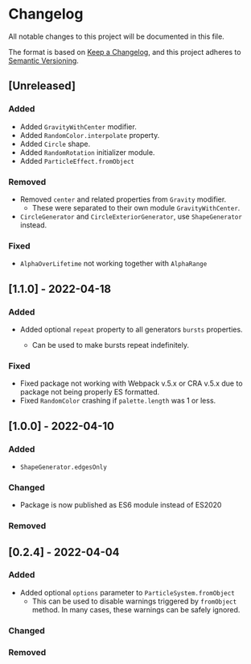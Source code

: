 # Changelog

All notable changes to this project will be documented in this file.

The format is based on [Keep a Changelog](https://keepachangelog.com/en/1.0.0/),
and this project adheres to [Semantic Versioning](https://semver.org/spec/v2.0.0.html).

## [Unreleased]

### Added

-   Added `GravityWithCenter` modifier.
-   Added `RandomColor.interpolate` property.
-   Added `Circle` shape.
-   Added `RandomRotation` initializer module.
-   Added `ParticleEffect.fromObject`

### Removed

-   Removed `center` and related properties from `Gravity` modifier.
    -   These were separated to their own module `GravityWithCenter`.
-   `CircleGenerator` and `CircleExteriorGenerator`, use `ShapeGenerator` instead.

### Fixed

-   `AlphaOverLifetime` not working together with `AlphaRange`

## [1.1.0] - 2022-04-18

### Added

-   Added optional `repeat` property to all generators `bursts` properties.

    -   Can be used to make bursts repeat indefinitely.

### Fixed

-   Fixed package not working with Webpack v.5.x or CRA v.5.x due to package not being properly ES formatted.
-   Fixed `RandomColor` crashing if `palette.length` was 1 or less.

## [1.0.0] - 2022-04-10

### Added

-   `ShapeGenerator.edgesOnly`

### Changed

-   Package is now published as ES6 module instead of ES2020

### Removed

## [0.2.4] - 2022-04-04

### Added

-   Added optional `options` parameter to `ParticleSystem.fromObject`
    -   This can be used to disable warnings triggered by `fromObject` method. In many cases, these warnings can be safely ignored.

### Changed

### Removed
